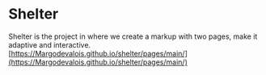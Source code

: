 # Shelter
Shelter is the project in where we create a markup with two pages, make it adaptive and interactive.
[https://Margodevalois.github.io/shelter/pages/main/](https://Margodevalois.github.io/shelter/pages/main/)

